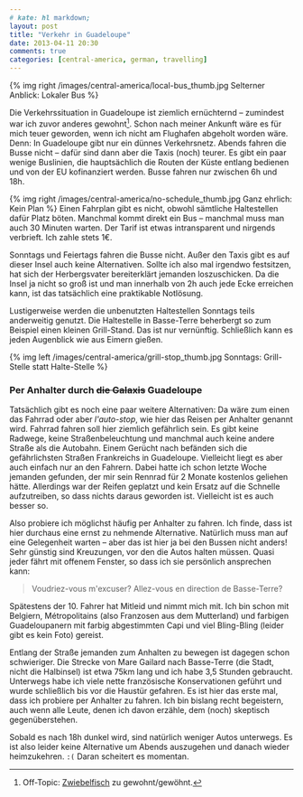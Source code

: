 ```yaml
---
# kate: hl markdown;
layout: post
title: "Verkehr in Guadeloupe"
date: 2013-04-11 20:30
comments: true
categories: [central-america, german, travelling]
---
```


{% img right /images/central-america/local-bus_thumb.jpg Selterner Anblick: Lokaler Bus %}

Die Verkehrssituation in Guadeloupe ist ziemlich ernüchternd – zumindest war ich
zuvor anderes gewohnt[^1]. Schon nach meiner Ankunft wäre es für mich teuer geworden,
wenn ich nicht am Flughafen abgeholt worden wäre. Denn: In Guadeloupe gibt nur
ein dünnes Verkehrsnetz. Abends fahren die Busse nicht – dafür sind dann aber die
Taxis (noch) teurer. Es gibt ein paar wenige Buslinien, die hauptsächlich die Routen
der Küste entlang bedienen und von der EU kofinanziert werden. Busse fahren nur zwischen
6h und 18h.

<!-- more -->

{% img right /images/central-america/no-schedule_thumb.jpg Ganz ehrlich: <br> Kein Plan %}
Einen Fahrplan gibt es nicht, obwohl sämtliche Haltestellen dafür Platz böten.
Manchmal kommt direkt ein Bus – manchmal muss man auch 30 Minuten warten. Der Tarif ist
etwas intransparent und nirgends verbrieft. Ich zahle stets 1€.

Sonntags und Feiertags fahren die Busse nicht. Außer den Taxis gibt es auf dieser Insel
auch keine Alternativen. Sollte ich also mal irgendwo festsitzen, hat sich der
Herbergsvater bereiterklärt jemanden loszuschicken. Da die Insel ja nicht so groß ist und
man innerhalb von 2h auch jede Ecke erreichen kann, ist das tatsächlich eine praktikable
Notlösung.

Lustigerweise werden die unbenutzten Haltestellen Sonntags teils anderweitig genutzt.
Die Haltestelle in Basse-Terre beherbergt so zum Beispiel einen kleinen Grill-Stand.
Das ist nur vernünftig. Schließlich kann es jeden Augenblick wie aus Eimern gießen.

{% img left /images/central-america/grill-stop_thumb.jpg Sonntags: Grill-Stelle statt Halte-Stelle %}

<div style="clear:both" />

### Per Anhalter durch <strike>die Galaxis</strike> Guadeloupe

Tatsächlich gibt es noch eine paar weitere Alternativen: Da wäre zum einen das Fahrrad
oder aber *l'auto-stop*, wie hier das Reisen per Anhalter genannt wird. Fahrrad fahren
soll hier ziemlich gefährlich sein. Es gibt keine Radwege, keine Straßenbeleuchtung
und manchmal auch keine andere Straße als die Autobahn. Einem Gerücht nach befänden sich
die gefährlichsten Straßen Frankreichs in Guadeloupe. Vielleicht liegt es aber auch
einfach nur an den Fahrern. Dabei hatte ich schon letzte Woche jemanden gefunden, der
mir sein Rennrad für 2 Monate kostenlos geliehen hätte. Allerdings war der Reifen
geplatzt und kein Ersatz auf die Schnelle aufzutreiben, so dass nichts daraus geworden
ist. Vielleicht ist es auch besser so.

Also probiere ich möglichst häufig per Anhalter zu fahren. Ich finde, dass ist hier
durchaus eine ernst zu nehmende Alternative. Natürlich muss man auf eine Gelegenheit
warten – aber das ist hier ja bei den Bussen nicht anders! Sehr günstig sind Kreuzungen,
vor den die Autos halten müssen. Quasi jeder fährt mit offenem Fenster, so dass ich
sie persönlich ansprechen kann:

> Voudriez-vous m'excuser? Allez-vous en direction de Basse-Terre?

Spätestens der 10. Fahrer hat Mitleid und nimmt mich mit. Ich bin schon mit
Belgiern, Métropolitains (also Franzosen aus dem Mutterland) und farbigen Guadeloupanern
mit farbig abgestimmten Capi und viel Bling-Bling (leider gibt es kein Foto) gereist.

Entlang der Straße jemanden zum Anhalten zu bewegen ist dagegen schon schwieriger.
Die Strecke von Mare Gailard nach Basse-Terre (die Stadt, nicht die Halbinsel)
ist etwa 75km lang und ich habe 3,5 Stunden gebraucht. Unterwegs habe ich viele
nette französische Konservationen geführt und wurde schließlich bis vor die Haustür
gefahren. Es ist hier das erste mal, dass ich probiere per Anhalter zu fahren. Ich bin
bislang recht begeistern, auch wenn alle Leute, denen ich davon erzähle, dem (noch)
skeptisch gegenüberstehen.

Sobald es nach 18h dunkel wird, sind natürlich weniger Autos unterwegs. Es ist
also leider keine Alternative um Abends auszugehen und danach wieder
heimzukehren. `:(` Daran scheitert es momentan.

[^1]: Off-Topic: [Zwiebelfisch](http://www.spiegel.de/kultur/zwiebelfisch/zwiebelfisch-abc-gewoehnt-gewohnt-a-314582.html) zu gewohnt/gewöhnt.